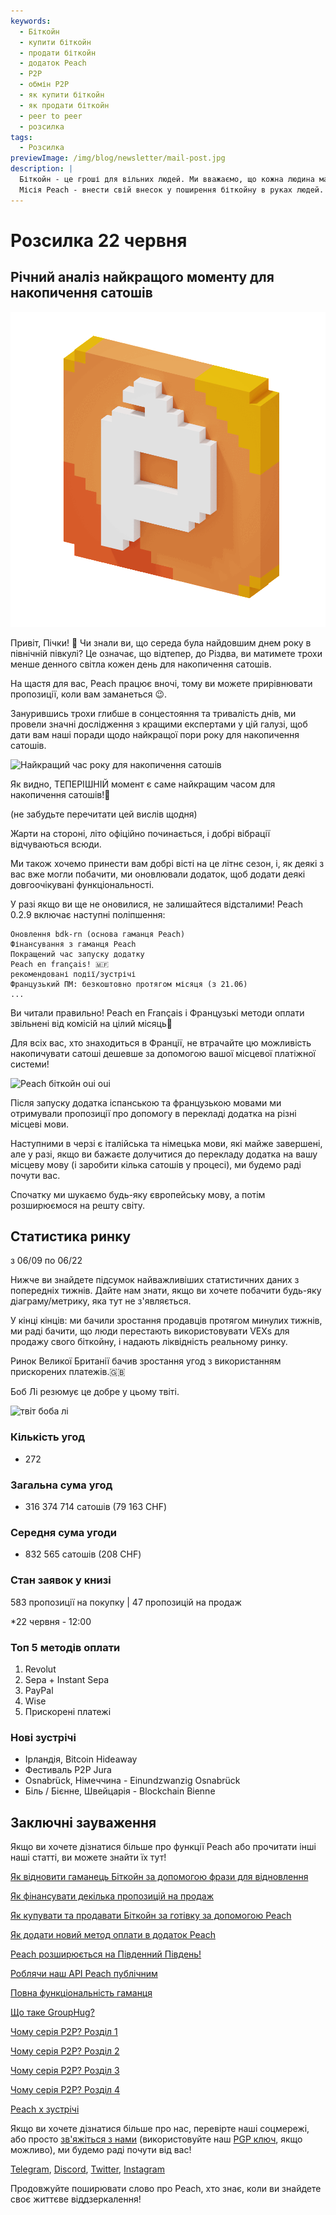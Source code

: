 ```yaml
---
keywords:
  - Біткойн
  - купити біткойн
  - продати біткойн
  - додаток Peach
  - P2P
  - обмін P2P
  - як купити біткойн
  - як продати біткойн
  - peer to peer
  - розсилка
tags:
  - Розсилка
previewImage: /img/blog/newsletter/mail-post.jpg
description: |
  Біткойн - це гроші для вільних людей. Ми вважаємо, що кожна людина має право вибирати, які гроші вона використовує для зберігання свого багатства, результату своєї праці, свого часу та енергії. Peach Bitcoin - найпростіша платформа для купівлі та продажу біткойну від одного користувача до іншого.
  Місія Peach - внести свій внесок у поширення біткойну в руках людей.
---
```


# Розсилка 22 червня

## Річний аналіз найкращого моменту для накопичення сатошів

![миле біткойн анімоване зображення](/img/blog/newsletter/gif-peach.gif)

Привіт, Пічки! 🍑
Чи знали ви, що середа була найдовшим днем року в північній півкулі? Це означає, що відтепер, до Різдва, ви матимете трохи менше денного світла кожен день для накопичення сатошів.

На щастя для вас, Peach працює вночі, тому ви можете прирівнювати пропозиції, коли вам заманеться 😉.

Занурившись трохи глибше в сонцестояння та тривалість днів, ми провели значні дослідження з кращими експертами у цій галузі, щоб дати вам наші поради щодо найкращої пори року для накопичення сатошів.

![Найкращий час року для накопичення сатошів](https://img.mailinblue.com/5647291/images/content_library/original/64941307dfe4913ead6c14a6.png)

Як видно, ТЕПЕРІШНІЙ момент є саме найкращим часом для накопичення сатошів!💸

(не забудьте перечитати цей вислів щодня)

Жарти на стороні, літо офіційно починається, і добрі вібрації відчуваються всюди.

Ми також хочемо принести вам добрі вісті на це літнє сезон, і, як деякі з вас вже могли побачити, ми оновлювали додаток, щоб додати деякі довгоочікувані функціональності.

У разі якщо ви ще не оновилися, не залишайтеся відсталими! Peach 0.2.9 включає наступні поліпшення:

    Оновлення bdk-rn (основа гаманця Peach)
    Фінансування з гаманця Peach
    Покращений час запуску додатку
    Peach en français! 🇲🇫
    рекомендовані події/зустрічі
    Французький ПМ: безкоштовно протягом місяця (з 21.06)
    ...

Ви читали правильно! Peach en Français і Французькі методи оплати звільнені від комісій на цілий місяць🤑

Для всіх вас, хто знаходиться в Франції, не втрачайте цю можливість накопичувати сатоші дешевше за допомогою вашої місцевої платіжної системи!

![Peach біткойн oui oui](https://img.mailinblue.com/5647291/images/content_library/original/649416828985185b31521435.gif)

Після запуску додатка іспанською та французькою мовами ми отримували пропозиції про допомогу в перекладі додатка на різні місцеві мови.

Наступними в черзі є італійська та німецька мови, які майже завершені, але у разі, якщо ви бажаєте долучитися до перекладу додатка на вашу місцеву мову (і заробити кілька сатошів у процесі), ми будемо раді почути вас.

Спочатку ми шукаємо будь-яку європейську мову, а потім розширюємося на решту світу.

## Статистика ринку

з 06/09 по 06/22

Нижче ви знайдете підсумок найважливіших статистичних даних з попередніх тижнів. Дайте нам знати, якщо ви хочете побачити будь-яку діаграму/метрику, яка тут не з'являється.

У кінці кінців: ми бачили зростання продавців протягом минулих тижнів, ми раді бачити, що люди перестають використовувати VEXs для продажу свого біткойну, і надають ліквідність реальному ринку.

Ринок Великої Британії бачив зростання угод з використанням прискорених платежів.🇬🇧

Боб Лі резюмує це добре у цьому твіті.

![твіт боба лі](https://img.mailinblue.com/5647291/images/content_library/original/6494188b6eb6f010ad6c7ee3.png)

### Кількість угод

- 272

### Загальна сума угод

- 316 374 714 сатошів (79 163 CHF)

### Середня сума угоди

- 832 565 сатошів (208 CHF)

### Стан заявок у книзі

583 пропозиції на покупку | 47 пропозицій на продаж

\*22 червня - 12:00

### Топ 5 методів оплати

1. Revolut
2. Sepa + Instant Sepa
3. PayPal
4. Wise
5. Прискорені платежі

### Нові зустрічі

- Ірландія, Bitcoin Hideaway
- Фестиваль P2P Jura
- Osnabrück, Німеччина - Einundzwanzig Osnabrück
- Біль / Бієнне, Швейцарія - Blockchain Bienne

## Заключні зауваження

Якщо ви хочете дізнатися більше про функції Peach або прочитати інші наші статті, ви можете знайти їх тут!

[Як відновити гаманець Біткойн за допомогою фрази для відновлення](https://peachbitcoin.com/uk/blog/how-to-restore-peach-wallet/)

[Як фінансувати декілька пропозицій на продаж](https://peachbitcoin.com/uk/blog/funding-multiple-sell-offers/)

[Як купувати та продавати Біткойн за готівку за допомогою Peach](https://peachbitcoin.com/uk/blog/how-to-buy-and-sell-bitcoin-with-cash-using-peach/)

[Як додати новий метод оплати в додаток Peach](https://peachbitcoin.com/uk/blog/how-to-add-a-payment-method/)

[Peach розширюється на Південний Південь!](https://peachbitcoin.com/uk/blog/peach-expands-to-the-global-south/)

[Роблячи наш API Peach публічним](https://peachbitcoin.com/uk/blog/making-our-peach-api-public/)

[Повна функціональність гаманця](https://peachbitcoin.com/uk/blog/full-wallet-functionality/)

[Що таке GroupHug?](https://peachbitcoin.com/uk/blog/group-hug/)

[Чому серія P2P? Розділ 1](https://peachbitcoin.com/uk/blog/why-p2p-chapter-1/)

[Чому серія P2P? Розділ 2](https://peachbitcoin.com/uk/blog/why-p2p-chapter-2/)

[Чому серія P2P? Розділ 3](https://peachbitcoin.com/uk/blog/why-p2p-chapter-3-circular-economies/)

[Чому серія P2P? Розділ 4](https://peachbitcoin.com/uk/blog/why-p2p-chapter-4-chains-of-trust/)

[Peach x зустрічі](https://peachbitcoin.com/uk/blog/peach-for-meetups/)

Якщо ви хочете дізнатися більше про нас, перевірте наші соцмережі, або просто [зв'яжіться з нами](mailto:hello@peachbitcoin.com) (використовуйте наш [PGP ключ](https://keys.openpgp.org/vks/v1/by-fingerprint/48339A19645E2E53488E0E5479E1B270FACD1BD2), якщо можливо), ми будемо раді почути від вас!

[Telegram](https://t.me/+GkOW1J-ixBBkZWRk), [Discord](https://discord.gg/ypeHz3SW54), [Twitter](https://twitter.com/peachbitcoin), [Instagram](https://instagram.com/peachbitcoin)

Продовжуйте поширювати слово про Peach, хто знає, коли ви знайдете своє життєве віддзеркалення!
